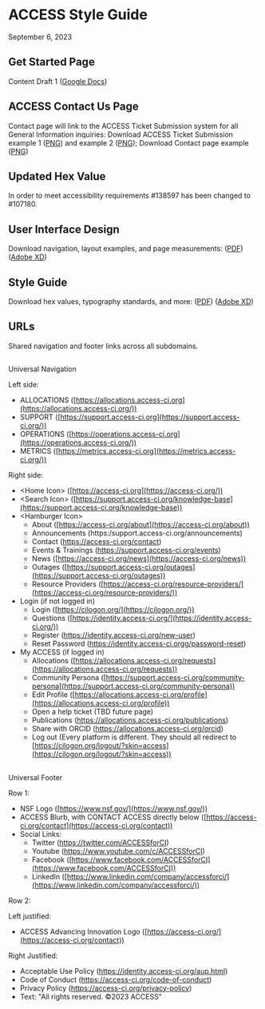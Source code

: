 # ACCESS Style Guide

September 6, 2023

## Get Started Page
Content Draft 1
([Google Docs](https://docs.google.com/document/d/18Tsva5Wkt_rlNp-jy3WaizIYEneWqN7oVw3HAEMU58E/edit))

## ACCESS Contact Us Page

Contact page will link to the ACCESS Ticket Submission system for all General Information inquiries: Download ACCESS Ticket Submission example 1 ([PNG](https://github.com/access-ci-org/Web_and_Branding/blob/master/access-contact-1.png)) and example 2 ([PNG](https://github.com/access-ci-org/Web_and_Branding/blob/master/access-contact-2.png)); Download Contact page example ([PNG](https://github.com/access-ci-org/Web_and_Branding/blob/master/contact.png))

## Updated Hex Value

In order to meet accessibility requirements #138597 has been changed to #107180.

## User Interface Design

Download navigation, layout examples, and page measurements:
([PDF](https://github.com/access-ci-org/Web_and_Branding/blob/master/ncsa-access-UI-14.pdf))
([Adobe XD](https://github.com/access-ci-org/Web_and_Branding/blob/master/ncsa-access-UI-14.xd))

## Style Guide

Download hex values, typography standards, and more:
([PDF](https://github.com/access-ci-org/Web_and_Branding/blob/master/access-style-guide-6.pdf))
([Adobe XD](https://github.com/access-ci-org/Web_and_Branding/blob/master/access-style-guide-6.xd))

## URLs

Shared navigation and footer links across all subdomains.

##

Universal Navigation

Left side:

- ALLOCATIONS ([https://allocations.access-ci.org](https://allocations.access-ci.org/))
- SUPPORT ([https://support.access-ci.org](https://support.access-ci.org/))
- OPERATIONS ([https://operations.access-ci.org](https://operations.access-ci.org/))
- METRICS ([https://metrics.access-ci.org](https://metrics.access-ci.org/))

Right side:

- \<Home Icon\> ([https://access-ci.org](https://access-ci.org/))
- \<Search Icon\> ([https://support.access-ci.org/knowledge-base](https://support.access-ci.org/knowledge-base))
- \<Hamburger Icon\>
  - About ([https://access-ci.org/about](https://access-ci.org/about))
  - Announcements (https:/support.access-ci.org/announcements)
  - Contact (https://access-ci.org/contact)
  - Events & Trainings (https://support.access-ci.org/events)
  - News ([https://access-ci.org/news](https://access-ci.org/news))
  - Outages ([https://support.access-ci.org/outages](https://support.access-ci.org/outages))
  - Resource Providers ([https://access-ci.org/resource-providers/](https://access-ci.org/resource-providers/))
- Login (if not logged in)
  - Login ([https://cilogon.org/](https://cilogon.org/))
  - Questions ([https://identity.access-ci.org/](https://identity.access-ci.org/))
  - Register (https://identity.access-ci.org/new-user)
  - Reset Password (https://identity.access-ci.orgg/password-reset)
- My ACCESS (if logged in)
  - Allocations ([https://allocations.access-ci.org/requests](https://allocations.access-ci.org/requests))
  - Community Persona ([https://support.access-ci.org/community-persona](https://support.access-ci.org/community-persona))
  - Edit Profile ([https://allocations.access-ci.org/profile](https://allocations.access-ci.org/profile))
  - Open a help ticket (TBD future page)
  - Publications (https://allocations.access-ci.org/publications)
  - Share with ORCID (https://allocations.access-ci.org/orcid)
  - Log out (Every platform is different. They should all redirect to [https://cilogon.org/logout/?skin=access](https://cilogon.org/logout/?skin=access))

##

Universal Footer

Row 1:

- NSF Logo ([https://www.nsf.gov/](https://www.nsf.gov/))
- ACCESS Blurb, with CONTACT ACCESS directly below ([https://access-ci.org/contact](https://access-ci.org/contact))
- Social Links:
  - Twitter (https://twitter.com/ACCESSforCI)
  - Youtube (https://www.youtube.com/c/ACCESSforCI)
  - Facebook ([https://www.facebook.com/ACCESSforCI](https://www.facebook.com/ACCESSforCI))
  - LinkedIn ([https://www.linkedin.com/company/accessforci/](https://www.linkedin.com/company/accessforci/))

Row 2:

Left justified:

- ACCESS Advancing Innovation Logo ([https://access-ci.org/](https://access-ci.org/contact))

Right Justified:

- Acceptable Use Policy (https://identity.access-ci.org/aup.html)
- Code of Conduct (https://access-ci.org/code-of-conduct)
- Privacy Policy (https://access-ci.org/privacy-policy)
- Text: "All rights reserved. ©2023 ACCESS"
